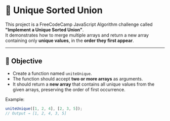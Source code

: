 # 🧩 Unique Sorted Union

This project is a FreeCodeCamp JavaScript Algorithm challenge called **"Implement a Unique Sorted Union"**.  
It demonstrates how to merge multiple arrays and return a new array containing only **unique values**, in the **order they first appear**.

---

## 🧠 Objective

- Create a function named `uniteUnique`.
- The function should accept **two or more arrays** as arguments.
- It should return a **new array** that contains all unique values from the given arrays, preserving the order of first occurrence.

Example:
```js
uniteUnique([1, 2, 4], [2, 3, 5]); 
// Output → [1, 2, 4, 3, 5]
